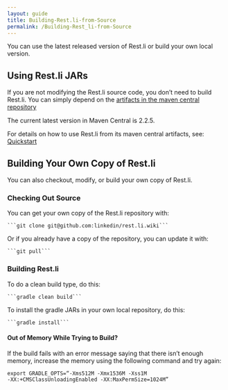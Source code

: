 ```yaml
---
layout: guide
title: Building-Rest.li-from-Source
permalink: /Building-Rest_li-from-Source
---
```


You can use the latest released version of Rest.li or build your own
local version.

## Using Rest.li JARs

If you are not modifying the Rest.li source code, you don’t need to
build Rest.li. You can simply depend on the [artifacts in the maven
central
repository](http://search.maven.org/#search%7Cga%7C1%7Cg%3A%22com.linkedin.pegasus%22)

The current latest version in Maven Central is 2.2.5.

For details on how to use Rest.li from its maven central artifacts, see:
[Quickstart](Quickstart:-A-Tutorial-Introduction-to-Rest.li)

## Building Your Own Copy of Rest.li

You can also checkout, modify, or build your own copy of Rest.li.

### Checking Out Source

You can get your own copy of the Rest.li repository with:

    ```git clone git@github.com:linkedin/rest.li.wiki```

Or if you already have a copy of the repository, you can update it with:

    ```git pull```

### Building Rest.li

To do a clean build type, do this:

    ```gradle clean build```

To install the gradle JARs in your own local repository, do this:

    ```gradle install```

#### Out of Memory While Trying to Build?

If the build fails with an error message saying that there isn’t enough
memory, increase the memory using the following command and try again:

```  
export GRADLE_OPTS=“-Xms512M -Xmx1536M -Xss1M
-XX:+CMSClassUnloadingEnabled -XX:MaxPermSize=1024M”  
```
